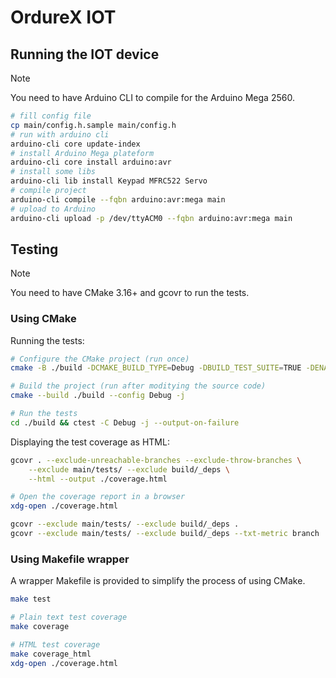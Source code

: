# OrdureX IOT

## Running the IOT device

> [!Note]
> You need to have Arduino CLI to compile for the Arduino Mega 2560.

```sh
# fill config file
cp main/config.h.sample main/config.h
# run with arduino cli
arduino-cli core update-index
# install Arduino Mega plateform
arduino-cli core install arduino:avr
# install some libs
arduino-cli lib install Keypad MFRC522 Servo
# compile project
arduino-cli compile --fqbn arduino:avr:mega main
# upload to Arduino
arduino-cli upload -p /dev/ttyACM0 --fqbn arduino:avr:mega main
```

## Testing

> [!Note]
> You need to have CMake 3.16+ and gcovr to run the tests.

### Using CMake

Running the tests:

```sh
# Configure the CMake project (run once)
cmake -B ./build -DCMAKE_BUILD_TYPE=Debug -DBUILD_TEST_SUITE=TRUE -DENABLE_TEST_COVERAGE=TRUE

# Build the project (run after moditying the source code)
cmake --build ./build --config Debug -j

# Run the tests
cd ./build && ctest -C Debug -j --output-on-failure
```

Displaying the test coverage as HTML:

```sh
gcovr . --exclude-unreachable-branches --exclude-throw-branches \
    --exclude main/tests/ --exclude build/_deps \
    --html --output ./coverage.html

# Open the coverage report in a browser
xdg-open ./coverage.html
```

```sh
gcovr --exclude main/tests/ --exclude build/_deps .
gcovr --exclude main/tests/ --exclude build/_deps --txt-metric branch .
```

### Using Makefile wrapper

A wrapper Makefile is provided to simplify the process of using CMake.

```sh
make test
```

```sh
# Plain text test coverage
make coverage 

# HTML test coverage
make coverage_html
xdg-open ./coverage.html
```

